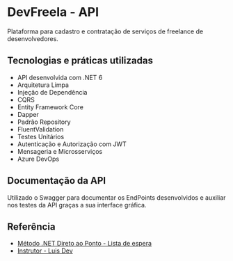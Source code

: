 
# DevFreela - API

Plataforma para cadastro e contratação de serviços de freelance de desenvolvedores.

## Tecnologias e práticas utilizadas

- API desenvolvida com .NET 6
- Arquitetura Limpa
- Injeção de Dependência
- CQRS
- Entity Framework Core
- Dapper
- Padrão Repository
- FluentValidation
- Testes Unitários
- Autenticação e Autorização com JWT
- Mensageria e Microsserviços
- Azure DevOps


## Documentação da API

 Utilizado o Swagger para documentar os EndPoints desenvolvidos e auxiliar nos testes da API graças a sua interface gráfica.

## Referência

 - [Método .NET Direto ao Ponto - Lista de espera](https://lp.luisdev.com.br/lista-de-espera-metodo-net-direto-ao-ponto)
 - [Instrutor - Luis Dev](https://www.luisdev.com.br/)
